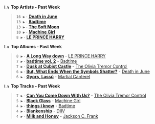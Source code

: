 <!--START_LASTFM_ARTISTS:{"period": "7day", "rows": 5}-->
<a href="https://last.fm" target="_blank"><img src="https://user-images.githubusercontent.com/17434202/215290617-e793598d-d7c9-428f-9975-156db1ba89cc.svg" alt="Last.fm Logo" width="18" height="13"/></a> **Top Artists - Past Week**

> `16 ▶️` ∙ **[Death in June](https://www.last.fm/music/Death+in+June)**<br/>
> `13 ▶️` ∙ **[Badtime](https://www.last.fm/music/Badtime)**<br/>
> `13 ▶️` ∙ **[The Soft Moon](https://www.last.fm/music/The+Soft+Moon)**<br/>
> `10 ▶️` ∙ **[Machine Girl](https://www.last.fm/music/Machine+Girl)**<br/>
> `8 ▶️` ∙ **[LE PRINCE HARRY](https://www.last.fm/music/LE+PRINCE+HARRY)**<br/>
<!--END_LASTFM_ARTISTS-->

<!--START_LASTFM_ALBUMS:{"period": "7day", "rows": 5}-->
<a href="https://last.fm" target="_blank"><img src="https://user-images.githubusercontent.com/17434202/215290617-e793598d-d7c9-428f-9975-156db1ba89cc.svg" alt="Last.fm Logo" width="18" height="13"/></a> **Top Albums - Past Week**

> `8 ▶️` ∙ **[A Long Way down](https://www.last.fm/music/LE+PRINCE+HARRY/A+Long+Way+down)** - [LE PRINCE HARRY](https://www.last.fm/music/LE+PRINCE+HARRY)<br/>
> `7 ▶️` ∙ **[badtime vol. 2](https://www.last.fm/music/Badtime/badtime+vol.+2)** - [Badtime](https://www.last.fm/music/Badtime)<br/>
> `7 ▶️` ∙ **[Dusk at Cubist Castle](https://www.last.fm/music/The+Olivia+Tremor+Control/Dusk+at+Cubist+Castle)** - [The Olivia Tremor Control](https://www.last.fm/music/The+Olivia+Tremor+Control)<br/>
> `6 ▶️` ∙ **[But, What Ends When the Symbols Shatter?](https://www.last.fm/music/Death+in+June/But,+What+Ends+When+the+Symbols+Shatter%3F)** - [Death in June](https://www.last.fm/music/Death+in+June)<br/>
> `6 ▶️` ∙ **[Gyors, Lassú](https://www.last.fm/music/Martial+Canterel/Gyors,+Lass%C3%BA)** - [Martial Canterel](https://www.last.fm/music/Martial+Canterel)<br/>
<!--END_LASTFM_ALBUMS-->

<!--START_LASTFM_TRACKS:{"period": "7day", "rows": 5}-->
<a href="https://last.fm" target="_blank"><img src="https://user-images.githubusercontent.com/17434202/215290617-e793598d-d7c9-428f-9975-156db1ba89cc.svg" alt="Last.fm Logo" width="18" height="13"/></a> **Top Tracks - Past Week**

> `7 ▶️` ∙ **[Can You Come Down With Us?](https://www.last.fm/music/The+Olivia+Tremor+Control/_/Can+You+Come+Down+With+Us%3F)** - [The Olivia Tremor Control](https://www.last.fm/music/The+Olivia+Tremor+Control)<br/>
> `5 ▶️` ∙ **[Black Glass](https://www.last.fm/music/Machine+Girl/_/Black+Glass)** - [Machine Girl](https://www.last.fm/music/Machine+Girl)<br/>
> `4 ▶️` ∙ **[things i know](https://www.last.fm/music/Badtime/_/things+i+know)** - [Badtime](https://www.last.fm/music/Badtime)<br/>
> `4 ▶️` ∙ **[Blankenship](https://www.last.fm/music/DIIV/_/Blankenship)** - [DIIV](https://www.last.fm/music/DIIV)<br/>
> `4 ▶️` ∙ **[Milk and Honey](https://www.last.fm/music/Jackson+C.+Frank/_/Milk+and+Honey)** - [Jackson C. Frank](https://www.last.fm/music/Jackson+C.+Frank)<br/>
<!--END_LASTFM_TRACKS-->